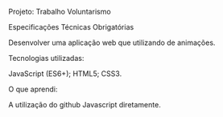 Projeto: Trabalho Voluntarismo

Especificações Técnicas Obrigatórias

Desenvolver uma aplicação web que utilizando de animações.

Tecnologias utilizadas:

JavaScript (ES6+);
HTML5;
CSS3.

O que aprendi:

A utilização do github 
Javascript diretamente.

